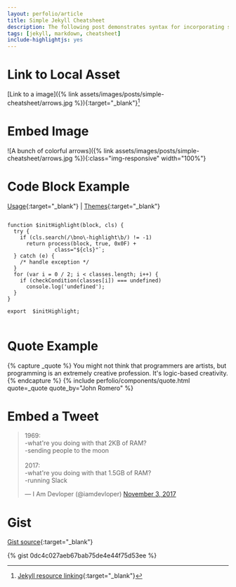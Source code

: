 ```yaml
---
layout: perfolio/article
title: Simple Jekyll Cheatsheet
description: The following post demonstrates syntax for incorporating static assets and jekyll plugins in to a blog post or page.
tags: [jekyll, markdown, cheatsheet]
include-highlightjs: yes
---
```


# Link to Local Asset

[Link to a image]({% link assets/images/posts/simple-cheatsheet/arrows.jpg %}){:target="_blank"}[^link]

[^link]: [Jekyll resource linking](https://jekyllrb.com/docs/liquid/tags/#link){:target="_blank"}

# Embed Image

![A bunch of colorful arrows]({% link assets/images/posts/simple-cheatsheet/arrows.jpg %}){:class="img-responsive" width="100%"}

# Code Block Example

[Usage](https://highlightjs.org/usage){:target="_blank"} <span>&#124;</span> [Themes](https://highlightjs.org/static/demo){:target="_blank"}

<pre>
<code>
function $initHighlight(block, cls) {
  try {
    if (cls.search(/\bno\-highlight\b/) != -1)
      return process(block, true, 0x0F) +
             ` class="${cls}"`;
  } catch (e) {
    /* handle exception */
  }
  for (var i = 0 / 2; i < classes.length; i++) {
    if (checkCondition(classes[i]) === undefined)
      console.log('undefined');
  }
}

export  $initHighlight;
</code>
</pre>

# Quote Example

{% capture _quote %}
	You might not think that programmers are artists, but programming is an extremely creative profession. It's logic-based creativity.
{% endcapture %}
{% include perfolio/components/quote.html quote=_quote quote_by="John Romero" %}

# Embed a Tweet

<blockquote class="twitter-tweet" data-lang="en"><p lang="en" dir="ltr">1969:<br>-what&#39;re you doing with that 2KB of RAM?<br>-sending people to the moon<br><br>2017:<br>-what&#39;re you doing with that 1.5GB of RAM?<br>-running Slack</p>&mdash; I Am Devloper (@iamdevloper) <a href="https://twitter.com/iamdevloper/status/926458505355235328?ref_src=twsrc%5Etfw">November 3, 2017</a></blockquote>
<script async src="https://platform.twitter.com/widgets.js" charset="utf-8"></script>

# Gist

[Gist source](https://github.com/jekyll/jekyll-gist){:target="_blank"}

{% gist 0dc4c027aeb67bab75de4e44f75d53ee %}